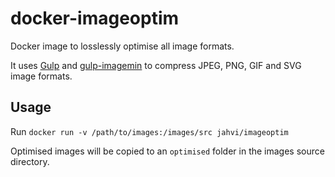 # docker-imageoptim
Docker image to losslessly optimise all image formats.

It uses [Gulp](http://gulpjs.com/) and [gulp-imagemin](https://github.com/sindresorhus/gulp-imagemin) to compress JPEG, PNG, GIF and SVG image formats.

## Usage

Run `docker run -v /path/to/images:/images/src jahvi/imageoptim`

Optimised images will be copied to an `optimised` folder in the images source directory.
